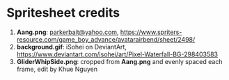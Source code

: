 # Spritesheet credits 
1. **Aang.png**: parkerbait@yahoo.com, https://www.spriters-resource.com/game_boy_advance/avatarairbend/sheet/2498/
2. **background.gif**: iSohei on DeviantArt, https://www.deviantart.com/isohei/art/Pixel-Waterfall-BG-298403583
3. **GliderWhipSide.png**: cropped from **Aang.png** and evenly spaced each frame, edit by Khue Nguyen
